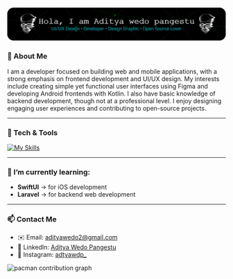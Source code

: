 <!-- Header / Hero -->

![Aditya wedo](retake.png)

### 🔭 About Me

I am a developer focused on building web and mobile applications, with a strong emphasis on frontend development and UI/UX design. My interests include creating simple yet functional user interfaces using Figma and developing Android frontends with Kotlin. I also have basic knowledge of backend development, though not at a professional level. I enjoy designing engaging user experiences and contributing to open-source projects.

---

### 🧰 Tech & Tools

[![My Skills](https://skillicons.dev/icons?i=ai,ae,figma,kotlin,dart,swift,css,html,visualstudio,unity,nodejs,firebase&theme=light)](https://skillicons.dev)

---

### 🌱 I’m currently learning:

- **SwiftUI** → for iOS development
- **Laravel** → for backend web development

---

### 📫 Contact Me

- ✉️ Email: adityawedo2@gmail.com
- 💼 LinkedIn: [Aditya Wedo Pangestu](https://www.linkedin.com/in/aditya-wedo-pangestu)
- 📸 Instagram: [adtyawdp\_](https://instagram.com/yourhandle)

<picture>
  <source media="(prefers-color-scheme: dark)" srcset="https://raw.githubusercontent.com/AdityaWedo30/AdityaWedo30/output/pacman-contribution-graph-dark.svg">
  <source media="(prefers-color-scheme: light)" srcset="https://raw.githubusercontent.com/AdityaWedo30/AdityaWedo30/output/pacman-contribution-graph.svg">
  <img alt="pacman contribution graph" src="https://raw.githubusercontent.com/AdityaWedo30/AdityaWedo30/output/pacman-contribution-graph.svg">
